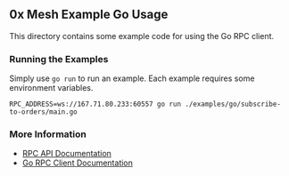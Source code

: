 ## 0x Mesh Example Go Usage

This directory contains some example code for using the Go RPC client.

### Running the Examples

Simply use `go run` to run an example. Each example requires some environment
variables.


```
RPC_ADDRESS=ws://167.71.80.233:60557 go run ./examples/go/subscribe-to-orders/main.go
```

### More Information

- [RPC API Documentation](https://0x-org.gitbook.io/mesh/getting-started/rpc_api)
- [Go RPC Client Documentation](https://godoc.org/github.com/0xProject/0x-mesh/rpc)
